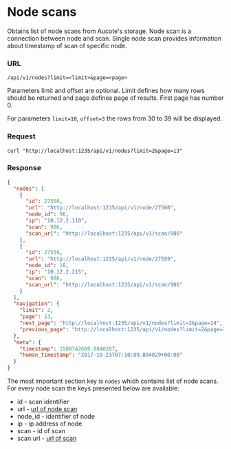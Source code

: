 # Node scans

Obtains list of node scans from Aucote's storage. Node scan is a connection between node and scan.
Single node scan provides information about timestamp of scan of specific node.

### URL

```
/api/v1/nodes?limit=<limit>&page=<page>
```

Parameters limit and offset are optional. Limit defines how many rows should be returned 
and page defines page of results. First page has number 0.

For parameters `limit=10`, `offset=3` the rows from 30 to 39 will be displayed.

### Request

```
curl "http://localhost:1235/api/v1/nodes?limit=2&page=13"
```

### Response

```json
{
  "nodes": [
    {
      "id": 27560,
      "url": "http://localhost:1235/api/v1/node/27560",
      "node_id": 96,
      "ip": "10.12.2.110",
      "scan": 986,
      "scan_url": "http://localhost:1235/api/v1/scan/986"
    },
    {
      "id": 27559,
      "url": "http://localhost:1235/api/v1/node/27559",
      "node_id": 18,
      "ip": "10.12.2.215",
      "scan": 986,
      "scan_url": "http://localhost:1235/api/v1/scan/986"
    }
  ],
  "navigation": {
    "limit": 2,
    "page": 13,
    "next_page": "http://localhost:1235/api/v1/nodes?limit=2&page=14",
    "previous_page": "http://localhost:1235/api/v1/nodes?limit=2&page=12"
  },
  "meta": {
    "timestamp": 1508742609.8040287,
    "human_timestamp": "2017-10-23T07:10:09.804029+00:00"
  }
}
```

The most important section key is `nodes` which contains list of node scans. 
For every node scan the keys presented below are available:

* id - scan identifier
* url - [url of node scan](node_scan.md)
* node_id - identifier of node
* ip - ip address of node
* scan - id of scan
* scan url - [url of scan](scan.md)